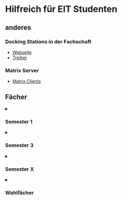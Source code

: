 # Hilfreich für EIT Studenten

## anderes

### Docking Stations in der Fachschaft

* [Webseite](https://i-tec.pro/de/produkt/u3hdmidvidock-3/)
* [Treiber](https://i-tec.cz/wp-content/uploads/man_dri/DisplayLink_Ubuntu.zip)

### Matrix Server

* [Matrix Clients](https://matrix.org/ecosystem/clients/)

## Fächer
<details>
<summary>
 
### Semester 1

</summary>

#### Info 1&2
* C & C++ Compiler:
  * [GCC](https://gcc.gnu.org/): `sudo apt install gcc`
* optional IDE:
  *  [Visual Studio Code](https://code.visualstudio.com/): https://code.visualstudio.com/docs/setup/linux
  *  [Eclipse](https://www.eclipse.org/downloads/packages/): https://www.eclipse.org/downloads/packages/installer

#### Gleichstromtechnik

* [LTSpice](https://www.analog.com/en/design-center/design-tools-and-calculators/ltspice-simulator.html):
  * leider nur mit [Wine](https://www.winehq.org/).
  * eine FOSS alternative ist [ngspice](https://ngspice.sourceforge.io/) welches schon in [KiCad](https://www.kicad.org/) enthalten ist ([KiCad Simulation](https://docs.kicad.org/7.0/de/eeschema/eeschema.html#simulator)).
* [KiCad](https://www.kicad.org/):
  * https://www.kicad.org/download/linux/

#### Digitaltechnik

* [Vivado](https://www.xilinx.com/support/download.html)
* Logic-simulator:
  * [Logisim-evolution](https://github.com/logisim-evolution/logisim-evolution)
  * [Digital](https://github.com/hneemann/Digital)

</details>

<details>
<summary>
 
### Semester 3

</summary>

#### ModSim

* [Python](https://www.python.org/): `sudo apt install python3 python3-numpy python3-scipy python3-matplotlib`
* [OpenModelica](https://openmodelica.org/download/download-linux):
  * requirements: `wget`, `pip`, `tee`
  ```bash
  # 1. OpenModelica repository zu APT quellen hinzufügen
  echo "deb-src https://build.openmodelica.org/apt stable" | sudo tee -a /etc/apt/sources.list.d/openmodelica.list
  wget -q http://build.openmodelica.org/apt/openmodelica.asc -O- | sudo apt-key add -
  # 2. Paketquelle "aktivieren"
  sudo apt update
  # 3. OpenModelica installieren
  sudo apt install openmodelica
  # 4. OMPython installieren
  python -m pip install -U https://github.com/OpenModelica/OMPython/archive/master.zip
  ```

#### Elektronik Labor
* sicherstellen das man sich im Hochschulnetz befindet (per VPN oder HsKA-8021x)
* Cadance: `ssh -Y <IZ Kürzel>@EIT-CAEE-S02.Hs-Karlsruhe.de`

#### Regelungstechnik

* [Matlab/Simulink](https://de.mathworks.com/support/requirements/matlab-linux.html)

</details>

<details>
 <summary>
  
### Semester X

</summary>

#### EDS

Siehe [Digitaltechnik](#digitaltechnik).

#### Hochfrequenztechnik

* [Keysight ADS](https://www.keysight.com/de/de/lib/software-detail/computer-software/pathwave-advanced-design-system-ads-software-2212036/ads-2023-linux.html)

#### Digitale Signal Prozesoren

* [Matlab](https://de.mathworks.com/support/requirements/matlab-linux.html)
* alternativ [GNU Octave](https://www.octave.org/)
  * [signal](https://gnu-octave.github.io/packages/signal/) (dependency: [control](https://gnu-octave.github.io/packages/control/))
* Eclipse:
  1. [J-Link](https://www.segger.com/downloads/jlink/) installieren
  2. `arm-none-eabi-gcc-cs`, `arm-none-eabi-gcc-cs-c++`, `arm-none-eabi-newlib` & `arm-none-eabi-gdb` installierenn
  3. Aktuelle [Eclipse IDE for Embedded C/C++ Developers](https://www.eclipse.org/downloads/packages/release/2023-12/r/eclipse-ide-embedded-cc-developers) installieren
  4. In Eclipse
     1. `File >> Open Project from File System >> Archive` den beispiel Code öffnen
     2.  `Run configurations` anpassen. `GDB SEGGER J-Link Debugging` auswählen und in Unterordner bei `C/C++ Application` das `\` zu einem `/` ändern
  5. Jetzt sollte alles gehen

* VisualStudio Code:  
   Konfiguration https://github.com/Jan-3007/DSP_lab
  
    

#### Bildverarbeitung

* Python
  * [scikit-image](https://pypi.org/project/scikit-image/) `pip install scikit-image`

</details>

<details>
<summary>
 
### Wahlfächer

</summary>
 
#### FEM

* Python
  * [NumPy](https://numpy.org/)
  * [Matplotlib](https://matplotlib.org/)
  * [MeshPy](https://documen.tician.de/meshpy/index.html) [pip](https://pypi.org/project/MeshPy/) `pip install MeshPy`
</details>
